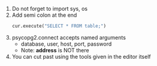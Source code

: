 1. Do not forget to import sys, os
2. Add semi colon at the end 
    ```python
    cur.execute("SELECT * FROM table;")
    ```
3. psycopg2.connect accepts named arguments
    - database, user, host, port, password
    - Note: **address** is NOT there
4. You can cut past using the tools given in the editor itself